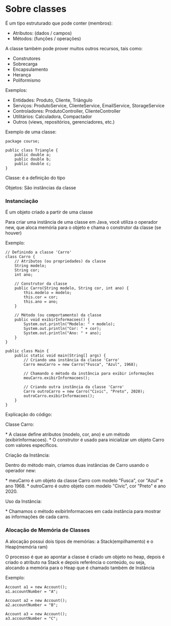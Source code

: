 <h1>Sobre classes</h1>

<p>É um tipo estruturado que pode conter (membros):</p>

- Atributos: (dados / campos)
- Métodos: (funções / operações)

<p>A classe também pode prover muitos outros recursos, tais como: </p>

- Construtores
- Sobrecarga
- Encapsulamento
- Herança
- Poliformismo

<p>Exemplos:</p>

- Entidades: Produto, Cliente, Triângulo
- Serviços: ProdutoService, ClienteService, EmailService, StorageService
- Controladores: ProdutoController, ClienteController
- Utilitários: Calculadora, Compactador
- Outros (views, repositórios, gerenciadores, etc.)

<P>Exemplo de uma classe:</p>

~~~
package course;

public class Triangle {
    public double a;
    public double b;
    public double c;
}
~~~

<p>Classe: é a definição do tipo</p>
<p>Objetos: São instâncias da classe</p>

<h3>Instanciação</h3>

<p>É um objeto criado a partir de uma classe</p>

<p>Para criar uma instância de uma classe em Java, você utiliza o operador new, que aloca memória para o objeto e chama o construtor da classe (se houver)</p>

<p>Exemplo:</p>

~~~
// Definindo a classe 'Carro'
class Carro {
    // Atributos (ou propriedades) da classe
    String modelo;
    String cor;
    int ano;

    // Construtor da classe
    public Carro(String modelo, String cor, int ano) {
        this.modelo = modelo;
        this.cor = cor;
        this.ano = ano;
    }

    // Método (ou comportamento) da classe
    public void exibirInformacoes() {
        System.out.println("Modelo: " + modelo);
        System.out.println("Cor: " + cor);
        System.out.println("Ano: " + ano);
    }
}

public class Main {
    public static void main(String[] args) {
        // Criando uma instância da classe 'Carro'
        Carro meuCarro = new Carro("Fusca", "Azul", 1968);

        // Chamando o método da instância para exibir informações
        meuCarro.exibirInformacoes();

        // Criando outra instância da classe 'Carro'
        Carro outroCarro = new Carro("Civic", "Preto", 2020);
        outroCarro.exibirInformacoes();
    }
}
~~~

<p>Explicação do código:</p>

<p>Classe Carro: </p>
* A classe define atributos (modelo, cor, ano) e um método (exibirInformacoes).
* O construtor é usado para inicializar um objeto Carro com valores específicos.

<p>Criação da Instância:</p>
<p>Dentro do método main, criamos duas instâncias de Carro usando o operador new:</p>
* meuCarro é um objeto da classe Carro com modelo "Fusca", cor "Azul" e ano 1968.
* outroCarro é outro objeto com modelo "Civic", cor "Preto" e ano 2020.

<p>Uso da Instância:</p>
* Chamamos o método exibirInformacoes em cada instância para mostrar as informações de cada carro.

<h3>Alocação de Memória de Classes</h3>

<p>A alocação possui dois tipos de memórias: a Stack(empilhamento) e o Heap(memória ram) </p>
<p>O processo é que ao apontar a classe é criado um objeto no heap, depois é criado o atributo na Stack e depois referência o conteúdo, ou seja, alocando a memória para o Heap que é chamado também de Instância</p>

Exemplo:

~~~
Account a1 = new Account();
a1.accountNumber = "A";

Account a2 = new Account();
a2.accountNumber = "B";

Account a3 = new Account();
a3.accountNumber = "C";
~~~


